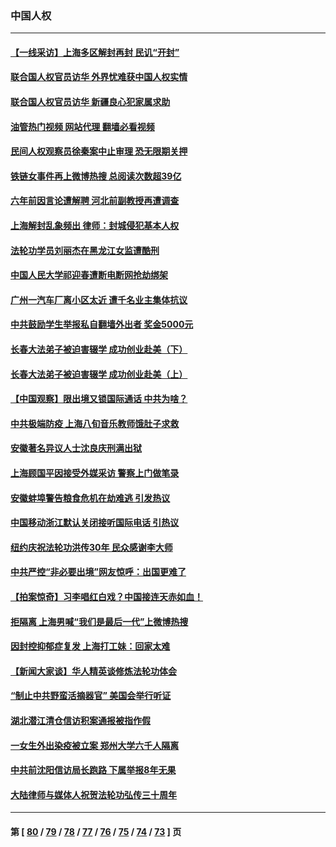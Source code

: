 ### 中国人权
---
#### [【一线采访】上海多区解封再封 民讥“开封”](../../pages/ncid278/n13743050.md?05231645) 
#### [联合国人权官员访华 外界忧难获中国人权实情](../../pages/ncid278/n13743139.md?05231645) 
#### [联合国人权官员访华 新疆良心犯家属求助](../../pages/ncid278/n13742950.md?05231645) 
#### [油管热门视频 网站代理 翻墙必看视频](http://209.222.30.114:81/youtube.html?05231645)
#### [民间人权观察员徐秦案中止审理 恐无限期关押](../../pages/ncid278/n13742698.md?05231645) 
#### [铁链女事件再上微博热搜 总阅读次数超39亿](../../pages/ncid278/n13742497.md?05231645) 
#### [六年前因言论遭解聘 河北前副教授再遭调查](../../pages/ncid278/n13742115.md?05231645) 
#### [上海解封乱象频出 律师：封城侵犯基本人权](../../pages/ncid278/n13741824.md?05231645) 
#### [法轮功学员刘丽杰在黑龙江女监遭酷刑](../../pages/ncid278/n13740915.md?05231645) 
#### [中国人民大学祁迎春遭断电断网抢劫绑架](../../pages/ncid278/n13730164.md?05231645) 
#### [广州一汽车厂离小区太近 遭千名业主集体抗议](../../pages/ncid278/n13739826.md?05231645) 
#### [中共鼓励学生举报私自翻墙外出者 奖金5000元](../../pages/ncid278/n13739345.md?05231645) 
#### [长春大法弟子被迫害辍学 成功创业赴美（下）](../../pages/ncid278/n13738692.md?05231645) 
#### [长春大法弟子被迫害辍学 成功创业赴美（上）](../../pages/ncid278/n13738681.md?05231645) 
#### [【中国观察】限出境又锁国际通话 中共为啥？](../../pages/ncid278/n13738584.md?05231645) 
#### [中共极端防疫 上海八旬音乐教师饿肚子求救](../../pages/ncid278/n13738037.md?05231645) 
#### [安徽著名异议人士沈良庆刑满出狱](../../pages/ncid278/n13738035.md?05231645) 
#### [上海顾国平因接受外媒采访 警察上门做笔录](../../pages/ncid278/n13736303.md?05231645) 
#### [安徽蚌埠警告粮食危机在劫难逃 引发热议](../../pages/ncid278/n13736542.md?05231645) 
#### [中国移动浙江默认关闭接听国际电话 引热议](../../pages/ncid278/n13736295.md?05231645) 
#### [纽约庆祝法轮功洪传30年 民众感谢李大师](../../pages/ncid278/n13736244.md?05231645) 
#### [中共严控“非必要出境”网友惊呼：出国更难了](../../pages/ncid278/n13735911.md?05231645) 
#### [【拍案惊奇】习李唱红白戏？中国接连天赤如血！](../../pages/ncid278/n13735819.md?05231645) 
#### [拒隔离 上海男喊“我们是最后一代”上微博热搜](../../pages/ncid278/n13735808.md?05231645) 
#### [因封控抑郁症复发 上海打工妹：回家太难](../../pages/ncid278/n13735860.md?05231645) 
#### [【新闻大家谈】华人精英谈修炼法轮功体会](../../pages/ncid278/n13735765.md?05231645) 
#### [“制止中共野蛮活摘器官” 美国会举行听证](../../pages/ncid278/n13735831.md?05231645) 
#### [湖北潜江清仓信访积案通报被指作假](../../pages/ncid278/n13735260.md?05231645) 
#### [一女生外出染疫被立案 郑州大学六千人隔离](../../pages/ncid278/n13735283.md?05231645) 
#### [中共前沈阳信访局长跑路 下属举报8年无果](../../pages/ncid278/n13734994.md?05231645) 
#### [大陆律师与媒体人祝贺法轮功弘传三十周年](../../pages/ncid278/n13735062.md?05231645) 

---
#### 第 [ [80](./80.md?05231645) / [79](./79.md?05231645) / [78](./78.md?05231645) / [77](./77.md?05231645) / [76](./76.md?05231645) / [75](./75.md?05231645) / [74](./74.md?05231645) / [73](./73.md?05231645) ] 页
